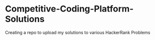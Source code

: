 # Competitive-Coding-Platform-Solutions
Creating a repo to upload my solutions to various HackerRank Problems
